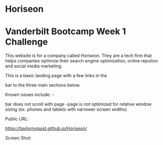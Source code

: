 # Horiseon
<h1>Vanderbilt Bootcamp Week 1 Challenge</h1>

This website is for a company called Horiseon.  They are a tech firm that helps companies optimize their search engine optimization, online repution and social media marketing.

This is a basic landing page with a few links in the <nav> bar to the three main sections below.

Known issues include:
    -<nav> bar does not scroll with page
    -page is not optimized for relative window sizing (ex. phones and tablets with narrower screen widths)

Public URL:

https://taylornyquist.github.io/Horiseon/

Screen Shot:

